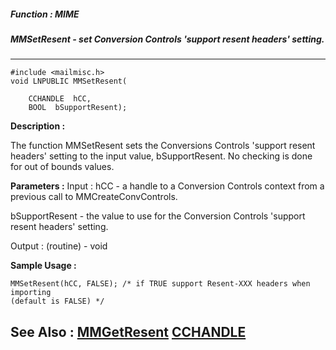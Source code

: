 ##### Function : MIME
##### MMSetResent - set Conversion Controls 'support resent headers' setting.
---
```
#include <mailmisc.h>
void LNPUBLIC MMSetResent(

	CCHANDLE  hCC,
	BOOL  bSupportResent);
```
**Description :**

The function  MMSetResent sets the Conversions Controls 'support resent 
headers' setting to the input value, bSupportResent.  No checking is done for 
out of bounds values.

**Parameters :**
Input :
hCC  -  a handle to a Conversion Controls context from a previous call to MMCreateConvControls.

bSupportResent  -  the value to use for the Conversion Controls 'support resent headers' setting.

Output :
(routine)  -  void



**Sample Usage :**
```
MMSetResent(hCC, FALSE); /* if TRUE support Resent-XXX headers when importing 
(default is FALSE) */
```
**See Also :**
[MMGetResent](/reference/Func/MMGetResent)
[CCHANDLE](/reference/Data/CCHANDLE)
---
